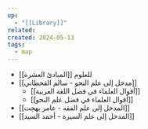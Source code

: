 ```yaml
---
up:
  - "[[Library]]"
related: 
created: 2024-05-13
tags:
  - map
---
```

- [[المبادئ العشرة]] للعلوم
- [[مدخل إلى علم النحو - سالم القحطاني]]
	- [[أقوال العلماء في فضل اللغة العربية]]
	- [[أقوال العلماء في فضل علم النحو]]
- [[المدخل إلى علم الفقه - عامر بهجت]]
- [[المدخل إلى علم السيرة - أحمد السيد]]
